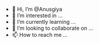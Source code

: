 - 👋 Hi, I’m @Anusgiya
- 👀 I’m interested in ...
- 🌱 I’m currently learning ...
- 💞️ I’m looking to collaborate on ...
- 📫 How to reach me ...

<!---
Anusgiya/Anusgiya is a ✨ special ✨ repository because its `README.md` (this file) appears on your GitHub profile.
You can click the Preview link to take a look at your changes.
--->
